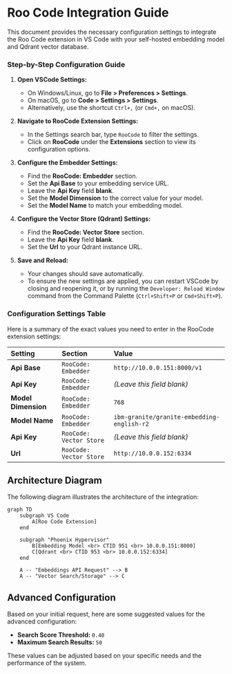 # Roo Code Integration Guide

This document provides the necessary configuration settings to integrate the Roo Code extension in VS Code with your self-hosted embedding model and Qdrant vector database.

### Step-by-Step Configuration Guide

1.  **Open VSCode Settings:**
    *   On Windows/Linux, go to **File > Preferences > Settings**.
    *   On macOS, go to **Code > Settings > Settings**.
    *   Alternatively, use the shortcut `Ctrl+,` (or `Cmd+,` on macOS).

2.  **Navigate to RooCode Extension Settings:**
    *   In the Settings search bar, type `RooCode` to filter the settings.
    *   Click on **RooCode** under the **Extensions** section to view its configuration options.

3.  **Configure the Embedder Settings:**
    *   Find the **RooCode: Embedder** section.
    *   Set the **Api Base** to your embedding service URL.
    *   Leave the **Api Key** field **blank**.
    *   Set the **Model Dimension** to the correct value for your model.
    *   Set the **Model Name** to match your embedding model.

4.  **Configure the Vector Store (Qdrant) Settings:**
    *   Find the **RooCode: Vector Store** section.
    *   Leave the **Api Key** field **blank**.
    *   Set the **Url** to your Qdrant instance URL.

5.  **Save and Reload:**
    *   Your changes should save automatically.
    *   To ensure the new settings are applied, you can restart VSCode by closing and reopening it, or by running the `Developer: Reload Window` command from the Command Palette (`Ctrl+Shift+P` or `Cmd+Shift+P`).

### Configuration Settings Table

Here is a summary of the exact values you need to enter in the RooCode extension settings:

| Setting                  | Section             | Value                                           |
| :----------------------- | :------------------ | :---------------------------------------------- |
| **Api Base**             | `RooCode: Embedder` | `http://10.0.0.151:8000/v1`                     |
| **Api Key**              | `RooCode: Embedder` | *(Leave this field blank)*                      |
| **Model Dimension**      | `RooCode: Embedder` | `768`                                           |
| **Model Name**           | `RooCode: Embedder` | `ibm-granite/granite-embedding-english-r2`      |
| **Api Key**              | `RooCode: Vector Store` | *(Leave this field blank)*                      |
| **Url**                  | `RooCode: Vector Store` | `http://10.0.0.152:6334`                        |

## Architecture Diagram

The following diagram illustrates the architecture of the integration:

```mermaid
graph TD
    subgraph VS Code
        A[Roo Code Extension]
    end

    subgraph "Phoenix Hypervisor"
        B[Embedding Model <br> CTID 951 <br> 10.0.0.151:8000]
        C[Qdrant <br> CTID 953 <br> 10.0.0.152:6334]
    end

    A -- "Embeddings API Request" --> B
    A -- "Vector Search/Storage" --> C
```

## Advanced Configuration

Based on your initial request, here are some suggested values for the advanced configuration:

*   **Search Score Threshold:** `0.40`
*   **Maximum Search Results:** `50`

These values can be adjusted based on your specific needs and the performance of the system.